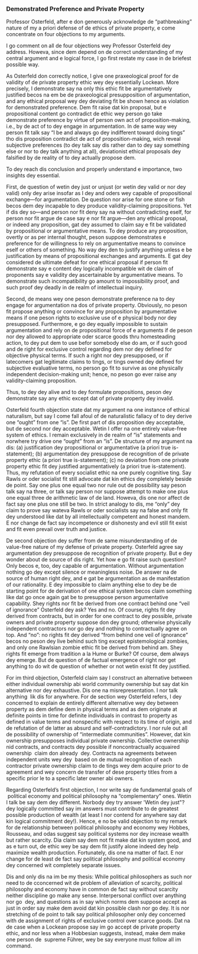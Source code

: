 ### Demonstrated Preference and Private Property

[^0]: Reply to David Osterfeld, “Comment on Hoppe”, *Austrian Economics Newsletter* (Spring/Summer, 1988).

Professor Osterfeld, after e don generously acknowledge de “pathbreaking” nature of my a priori defense of de ethics of private property, e come concentrate on four objections to my arguments.

I go comment on all de four objections wey Professor Osterfeld dey address. Howeva, since dem depend on de correct understanding of my central argument and e logical force, I go first restate my case in de briefest possible way.

As Osterfeld don correctly notice, I give one praxeological proof for de validity of de private property ethic wey dey essentially Lockean. More precisely, I demonstrate say na only this ethic fit be argumentatively justified becos na em be de praxeological presupposition of argumentation, and any ethical proposal wey dey deviating fit be shown hence as violation for demonstrated preference. Dem fit raise dat kin proposal, but e propositional content go contradict de ethic wey person go take demonstrate preference by virtue of person own act of proposition-making, i.e., by de act of to dey engage in argumentation. In de same way wey person fit talk say “I be and always go dey indifferent toward doing tings” tho dis proposition contradict de act of proposition-making, wich reveal subjective preferences (to dey talk say dis rather dan to dey say something else or nor to dey talk anything at all), deviationist ethical proposals dey falsified by de reality of to dey actually propose dem.

To dey reach dis conclusion and properly understand e importance, two insights dey essential.

First, de question of wetin dey just or unjust (or wetin dey valid or nor dey valid) only dey arise insofar as I dey and oders wey capable of propositional exchange—for argumentation. De question nor arise for one stone or fish becos dem dey incapable to dey produce validity-claiming propositions. Yet if dis dey so—and person nor fit deny say na without contradicting eself, for person nor fit argue de case say e nor fit argue—den any ethical proposal, or indeed any proposition, gat dey assumed to claim say  e fit be validated by propositional or argumentative means. To dey produce any proposition, overtly or as per internal thought, peson suppose demonstrates e preference for de willingness to rely on argumentative means to convince eself or others of something. No way dey den to justify anything unless e be justification by means of propositional exchanges and arguments. E gat dey considered de ultimate defeat for one ethical proposal if person fit demonstrate say e content dey logically incompatible wit de claim of proponents say e validity dey ascertainable by argumentative means. To demonstrate such incompatibility go amount to impossibility proof, and such proof dey deadly in de realm of intellectual inquiry.

Second, de means wey one peson demonstrate preference na to dey engage for argumentation na dos of private property. Obviously, no  peson fit propose anything or convince for any proposition by argumentative means if one peson rights to exclusive use of e physical body nor dey presupposed. Furthermore, e go dey equally impossible to sustain argumentation and rely on de propositional force of e arguments if de peson nor dey allowed to appropriate oder scarce goods thru homesteading action, to dey put dem to use befor somebody else do am, or if such good and de right for exclusive control regarding dem nor dey defined for objective physical terms. If such a right nor dey presupposed, or if latecomers gat legitimate claims to tings, or tings owned dey defined for subjective evaluative terms, no person go fit to survive as one physically independent decision-making unit; hence, no peson go ever raise any validity-claiming proposition.

Thus, to dey dey alive and to dey formulate propositions, peson dey demonstrate say any ethic except dat of private property dey invalid.

Osterfeld fourth objection state dat my argument na one instance of ethical naturalism, but say I come fall afoul of de naturalistic fallacy of to dey derive one “ought” from one “is”. De first part of dis proposition dey acceptable, but de second nor dey acceptable. Wetin I offer na one entirely value-free system of ethics. I remain exclusively in de realm of “is” statements and norwhere try drive one “ought” from an “is”. De structure of my argument na dis: (a) justification dey propositional or argumentative (a priori true is-statement); (b) argumentation dey presuppose de recognition of de private property ethic (a priori true is-statement); (c) no deviation from one private property ethic fit dey justified argumentatively (a priori true is-statement). Thus, my refutation of every socialist ethic na one purely cognitive ting. Say Rawls or oder socialist fit still advocate dat kin ethics dey completely beside de point. Say one plus one equal two nor rule out de possibility say peson talk say na three, or talk say person nor suppose attempt to make one plus one equal three de arithmetic law of de land. Howeva, dis one nor affect de fact say one plus one still be two. In strict analogy to dis, me “only” dey claim to prove say wateva Rawls or oder socialists say na false and only fit dey understood like dat by all intellectually competent and honest mandem. E nor change de fact say incompetence or dishonesty and evil still fit exist and fit even prevail over truth and justice.

De second objection dey suffer from de same misunderstanding of de value-free nature of my defense of private property. Osterfeld agree say argumentation dey presuppose de recognition of private property. But e dey wonder about de source of dis right. Yet how e go fit raise such question? Only becos e, too, dey capable of argumentation. Without argumentation nothing go dey except silence or meaningless noise. De answer na de source of human right dey, and e gat be argumentation as de manifestation of our rationality. E dey impossible to claim anything else to dey be de starting point for de derivation of one  ethical system becos claim something like dat go once again gat be to presuppose person argumentative capability. Shey rights nor fit be derived from one contract behind one “veil of ignorance” Osterfeld dey ask? Yes and no. Of course, rights fit dey derived from contracts, but in order for one contract to dey possible, private owners and private property suppose don dey ground; otherwise physically independent contractors nor go dey and nothing to contractually agree on top. And “no”: no rights fit dey derived “from behind one veil of ignorance” becos no peson dey live behind such ting except epistemological zombies, and only one Rawlsian zombie ethic fit be derived from behind am. Shey rights fit emerge from tradition a la Hume or Burke? Of course, dem always dey emerge. But de question of de factual emergence of right nor get anything to do wit de question of whether or not wetin exist fit dey justified.

For im third objection, Osterfeld claim say I construct an alternative between either individual ownership abi world community ownership but say dat kin alternative nor dey exhaustive. Dis one na misrepresentation. I nor talk anything  lik dis for anywhere. For de section wey Osterfeld refers, I dey concerned to explain de entirely different alternative wey dey between property as dem define dem in physical terms and as dem originate at definite points in time for definite individuals in contrast to property as defined in value terms and nonspecific with respect to its time of origin, and de refutation of de latter as absurd and self-contradictory. I nor rule out all de possibility of ownership of “intermediate communities”. However, dat kin ownership presupposes individual private ownership. Collective ownership nid contracts, and contracts dey possible if noncontractually acquaired ownership  claim don already  dey. Contracts na agreements between independent units wey dey  based on de mutual recognition of each contractor private ownership claim to de tings wey dem acquire prior to de agreement and wey concern de transfer of dese property titles from a specific prior le to a specific later owner abi owners.

Regarding Osterfeld’s first objection, I nor write say de fundamental goals of  political economy and political philosophy na “complementary” ones. Wetin I talk be say dem dey different. Norbody dey try answer 'Wetin dey just"? dey logically committed say im answers must contribute to de greatest possible production of wealth (at least I nor contend for anywhere say dat kin logical commitment dey!). Hence, e no be valid objection to my remark for de relationship between political philosophy and economy wey Hobbes, Rousseau, and odas suggest say political systems nor dey increase wealth but rather scarcity. Dia claim say dem not fit make dat kin system good, and as e turn out, de ethic wey be say dem fit justify alone indeed dey help maximize wealth production. Fortunately, dis one na matter of fact. E nor change for de least de fact say political philosophy and political economy dey concerned wit completely separate issues.

Dis and only dis na im be my thesis: While political philosophers as such nor need to de cconcerned wit de problem of alleviation of scarcity, political philosophy and economy have in common de fact say without scarcity neither discipline go make any sense. Interpersonal conflict over anything nor go  dey, and questions as in say which norms dem suppose accept as just in order say make dem avoid dat kin possible clash nor go dey. It is nor stretching of de point to talk say political philosopher only dey concerned with de assignment of rights of exclusive control over scarce goods. Dat na de case when a Lockean propose say im go accept de private property ethic, and nor less when a Hobbesian suggests, instead, make dem make one person de  supreme Führer, wey be say everyone must follow all im command.
